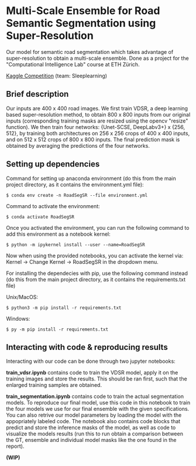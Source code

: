 # Multi-Scale Ensemble for Road Semantic Segmentation using Super-Resolution

Our model for semantic road segmentation which takes advantage of super-resolution to obtain a multi-scale ensemble. Done as a project for the "Computational Intelligence Lab" course at ETH Zürich.

[Kaggle Competition](https://www.kaggle.com/competitions/cil-road-segmentation-2022) (team: Sleeplearning)

## Brief description

Our inputs are 400 x 400 road images. We first train VDSR, a deep learning based super-resolution method, to obtain 800 x 800 inputs from our original inputs (corresponding training masks are resized using the opencv "resize" function). We then train four networks: {Unet-SCSE, DeepLabv3+} x {256, 512}, by training both architectures on 256 x 256 crops of 400 x 400 inputs, and on 512 x 512 crops of 800 x 800 inputs. The final prediction mask is obtained by averaging the predictions of the four networks.

## Setting up dependencies

Command for setting up anaconda environment (do this from the main project directory, as it contains the environment.yml file):

```console
$ conda env create -n RoadSegSR --file environment.yml
```

Command to activate the environment:

```console
$ conda activate RoadSegSR
```

Once you activated the environment, you can run the following command to add this environment as a notebook kernel:

```console
$ python -m ipykernel install --user --name=RoadSegSR
```

Now when using the provided notebooks, you can activate the kernel via: Kernel -> Change Kernel -> RoadSegSR in the dropdown menu.

For installing the dependecies with pip, use the following command instead (do this from the main project directory, as it contains the requirements.txt file)

Unix/MacOS:

```console
$ python3 -m pip install -r requirements.txt
```

Windows:

```console
$ py -m pip install -r requirements.txt
```

## Interacting with code & reproducing results

Interacting with our code can be done through two jupyter notebooks:

**train_vdsr.ipynb** contains code to train the VDSR model, apply it on the training images and store the results. This should be ran first, such that the enlarged training samples are obtained.

**train_segmentation.ipynb** contains code to train the actual segmentation models. To reproduce our final model, use this code in this notebook to train the four models we use for our final ensemble with the given specifications. You can also retrive our model parameters by loading the model with the appopriately labeled code. The notebook also contains code blocks that predict and store the inference masks of the model, as well as code to visualize the models results (run this to run obtain a comparison between the GT, ensemble and individual model masks like the one found in the report).

**(WIP)**
